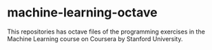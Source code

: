 # machine-learning-octave
This repositories has octave files of the programming exercises in the Machine Learning course on Coursera by Stanford University.
